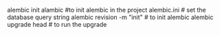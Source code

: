 alembic init alambic  #to init alembic in the project
alembic.ini # set the database query string
alembic revision -m "init" # to init alembic
alembic upgrade head # to run the upgrade